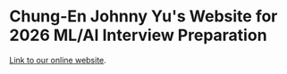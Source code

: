 # Chung-En Johnny Yu's Website for 2026 ML/AI Interview Preparation

[Link to our online website](https://chungenyu6.github.io/johnny_ai_interview_prep_2026/).